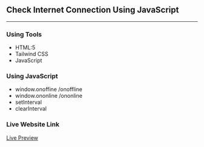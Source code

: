 ## Check Internet Connection Using JavaScript
*****

### Using Tools
* HTML:5
* Tailwind CSS
* JavaScript

### Using JavaScript 
* window.onoffine /onoffline
* window.ononline /ononline
* setInterval
* clearInterval

### Live Website Link
<a href='https://md-rejoyan-islam.github.io/check-internet-connection'>Live Preview</a>
